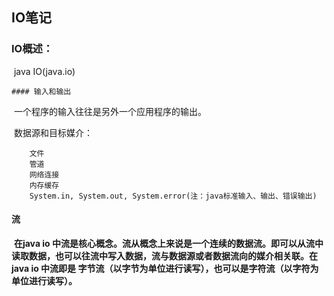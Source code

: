 ## IO笔记

### IO概述：

​		java IO(java.io) 

	#### 输入和输出

​	一个程序的输入往往是另外一个应用程序的输出。

​	数据源和目标媒介：

```
	文件
	管道
	网络连接
	内存缓存
	System.in, System.out, System.error(注：java标准输入、输出、错误输出)
```

#### 流

​	**在java io 中流是核心概念。流从概念上来说是一个连续的数据流。即可以从流中读取数据，也可以往流中写入数据，流与数据源或者数据流向的媒介相关联。在 java io 中流即是 字节流（以字节为单位进行读写），也可以是字符流（以字符为单位进行读写）。**









